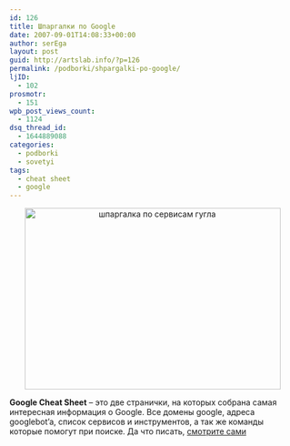 ```yaml
---
id: 126
title: Шпаргалки по Google
date: 2007-09-01T14:08:33+00:00
author: serEga
layout: post
guid: http://artslab.info/?p=126
permalink: /podborki/shpargalki-po-google/
ljID:
  - 102
prosmotr:
  - 151
wpb_post_views_count:
  - 1124
dsq_thread_id:
  - 1644889088
categories:
  - podborki
  - sovetyi
tags:
  - cheat sheet
  - google
---
```

<p style="text-align: center">
  <img src="http://googledrive.com/host/0B9lHVSSSdxdxd0hjdUdmRzY3Tjg/google_cheat_sheet.jpg" alt="шпаргалка по сервисам гугла" title="google_cheat_sheet" width="450" height="319" class="alignnone size-full wp-image-994" />
</p>

**Google Cheat Sheet** &#8211; это две странички, на которых собрана самая интересная информация о Google. Все домены google, адреса googlebot&#8217;a, список сервисов и инструментов, а так же команды которые помогут при поиске. Да что писать, <a href="http://adelaider.com/google/" title="google cheat sheet" target="_blank">смотрите сами</a>